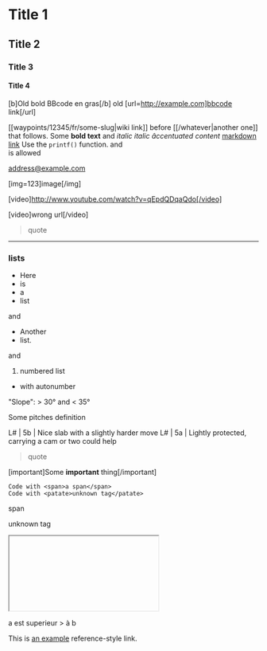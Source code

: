# Title 1
## Title 2
### Title 3
#### Title 4

[b]Old bold BBcode en gras[/b] 
old [url=http://example.com]bbcode link[/url]

[[waypoints/12345/fr/some-slug|wiki link]] before [[/whatever|another one]] that follows.
Some **bold text** and *italic*
*italic âccentuated content*
[markdown link](https://example.com?a=b&c=d)
Use the `printf()` function.
and <br> is allowed

<address@example.com>

[img=123]image[/img]

[video]http://www.youtube.com/watch?v=qEpdQDqaQdo[/video]

[video]wrong url[/video]

> quote

----

### lists

* Here
* is
* a
* list

and

- Another
- list.

and

1. numbered list
* with autonumber

"Slope": > 30° and < 35°

Some pitches definition

L# | 5b | Nice slab with a slightly harder move
L# | 5a | Lightly protected, carrying a cam or two could help

> quote

[important]Some **important**
thing[/important]

    Code with <span>a span</span>
    Code with <patate>unknown tag</patate>

<script> alert("beach") </script> 

<span>span</span>

<patate>unknown tag</patate>

<iframe>iframe</iframe>

a est superieur > à b

This is [an example][id] reference-style link.

[id]: http://example.com/  "Optional Title Here"